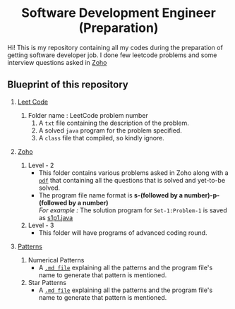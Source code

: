 <h1 align="center">Software Development Engineer <br> 
(Preparation) </h1>

Hi! This is my repository containing all my codes during the preparation of getting software developer job. I done few leetcode problems and some interview questions asked in [Zoho](https://www.zoho.com/)

## Blueprint of this repository
1. [Leet Code](/Leet%20Code/)
    1. Folder name : LeetCode problem number
        1. A `txt` file containing the description of the problem.
        2. A solved `java` program for the problem specified. 
        3. A `class` file that compiled, so kindly ignore.

2. [Zoho](/Zoho/)
    1. Level - 2
        * This folder contains various problems asked in Zoho along with a [`pdf`](/zoho2.pdf) 
        that containing all the questions that is solved and yet-to-be solved.
        * The program file name format is  **s-(followed by a number)-p-(followed by a number)**
        <br> _For example :_ The solution program for `Set-1:Problem-1` is saved as 
        [s1p1.java](/Zoho/Level%202/s1p1.java)
    2. Level - 3
        * This folder will have programs of advanced coding round. 

3. [Patterns](/PatternProblems/)
    1. Numerical Patterns
        * A [`.md file`](/PatternProblems/Numerical_Patterns/ReadMe-NemericalPatterns.md) explaining all the patterns and the program file's name to generate that pattern is mentioned.
    2. Star Patterns
        * A [`.md file`](/PatternProblems/Star_Pattern/ReadMe-StarPatterns.md) explaining all the patterns and the program file's name to generate that pattern is mentioned. 